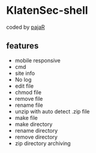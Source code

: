 # KlatenSec-shell

coded by [pajaR](http://pajaar.my.id)
## features 

* mobile responsive
* cmd
* site info
* No log
* edit file
* chmod file
* remove file
* rename file
* unzip with auto detect .zip file
* make file
* make directory
* rename directory
* remove directory
* zip directory archiving
